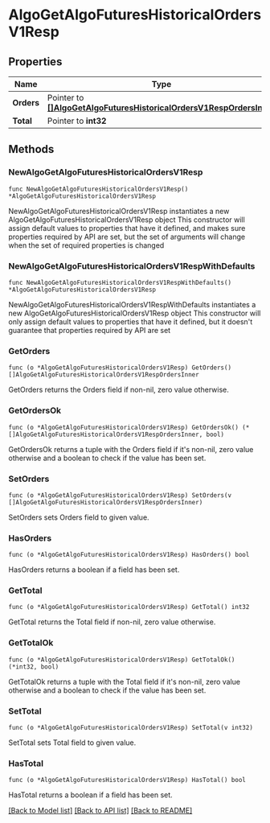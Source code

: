# AlgoGetAlgoFuturesHistoricalOrdersV1Resp

## Properties

Name | Type | Description | Notes
------------ | ------------- | ------------- | -------------
**Orders** | Pointer to [**[]AlgoGetAlgoFuturesHistoricalOrdersV1RespOrdersInner**](AlgoGetAlgoFuturesHistoricalOrdersV1RespOrdersInner.md) |  | [optional] 
**Total** | Pointer to **int32** |  | [optional] 

## Methods

### NewAlgoGetAlgoFuturesHistoricalOrdersV1Resp

`func NewAlgoGetAlgoFuturesHistoricalOrdersV1Resp() *AlgoGetAlgoFuturesHistoricalOrdersV1Resp`

NewAlgoGetAlgoFuturesHistoricalOrdersV1Resp instantiates a new AlgoGetAlgoFuturesHistoricalOrdersV1Resp object
This constructor will assign default values to properties that have it defined,
and makes sure properties required by API are set, but the set of arguments
will change when the set of required properties is changed

### NewAlgoGetAlgoFuturesHistoricalOrdersV1RespWithDefaults

`func NewAlgoGetAlgoFuturesHistoricalOrdersV1RespWithDefaults() *AlgoGetAlgoFuturesHistoricalOrdersV1Resp`

NewAlgoGetAlgoFuturesHistoricalOrdersV1RespWithDefaults instantiates a new AlgoGetAlgoFuturesHistoricalOrdersV1Resp object
This constructor will only assign default values to properties that have it defined,
but it doesn't guarantee that properties required by API are set

### GetOrders

`func (o *AlgoGetAlgoFuturesHistoricalOrdersV1Resp) GetOrders() []AlgoGetAlgoFuturesHistoricalOrdersV1RespOrdersInner`

GetOrders returns the Orders field if non-nil, zero value otherwise.

### GetOrdersOk

`func (o *AlgoGetAlgoFuturesHistoricalOrdersV1Resp) GetOrdersOk() (*[]AlgoGetAlgoFuturesHistoricalOrdersV1RespOrdersInner, bool)`

GetOrdersOk returns a tuple with the Orders field if it's non-nil, zero value otherwise
and a boolean to check if the value has been set.

### SetOrders

`func (o *AlgoGetAlgoFuturesHistoricalOrdersV1Resp) SetOrders(v []AlgoGetAlgoFuturesHistoricalOrdersV1RespOrdersInner)`

SetOrders sets Orders field to given value.

### HasOrders

`func (o *AlgoGetAlgoFuturesHistoricalOrdersV1Resp) HasOrders() bool`

HasOrders returns a boolean if a field has been set.

### GetTotal

`func (o *AlgoGetAlgoFuturesHistoricalOrdersV1Resp) GetTotal() int32`

GetTotal returns the Total field if non-nil, zero value otherwise.

### GetTotalOk

`func (o *AlgoGetAlgoFuturesHistoricalOrdersV1Resp) GetTotalOk() (*int32, bool)`

GetTotalOk returns a tuple with the Total field if it's non-nil, zero value otherwise
and a boolean to check if the value has been set.

### SetTotal

`func (o *AlgoGetAlgoFuturesHistoricalOrdersV1Resp) SetTotal(v int32)`

SetTotal sets Total field to given value.

### HasTotal

`func (o *AlgoGetAlgoFuturesHistoricalOrdersV1Resp) HasTotal() bool`

HasTotal returns a boolean if a field has been set.


[[Back to Model list]](../README.md#documentation-for-models) [[Back to API list]](../README.md#documentation-for-api-endpoints) [[Back to README]](../README.md)


